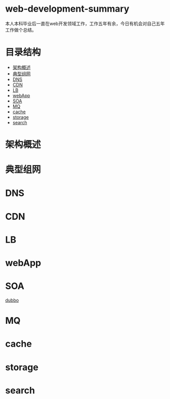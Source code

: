 # web-development-summary
本人本科毕业后一直在web开发领域工作，工作五年有余，今日有机会对自己五年工作做个总结。
# 目录结构
* <a href="README.md#architecture">架构概述</a>
* <a href="README.md#network">典型组网</a>
* <a href="README.md#DNS">DNS</a>
* <a href="README.md#CDN">CDN</a>
* <a href="README.md#LB">LB</a>
* <a href="README.md#webApp">webApp</a>
* <a href="README.md#SOA">SOA</a>
* <a href="README.md#MQ">MQ</a>
* <a href="README.md#cache">cache</a>
* <a href="README.md#storage">storage</a>
* <a href="README.md#search">search</a>


# <a name="architecture">架构概述</a>


# <a name="network">典型组网</a>


# <a name="DNS">DNS</a>


# <a name="CDN">CDN</a>


# <a name="LB">LB</a>


# <a name="webApp">webApp</a>


# <a name="SOA">SOA</a>
<a href="http://dubbo.io/">dubbo</a>

# <a name="MQ">MQ</a>


# <a name="cache">cache</a>


# <a name="storage">storage</a>


# <a name="search">search</a>

